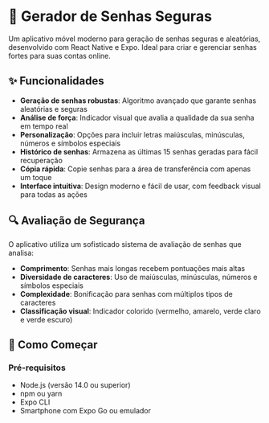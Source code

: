 # 🔐 Gerador de Senhas Seguras

Um aplicativo móvel moderno para geração de senhas seguras e aleatórias, desenvolvido com React Native e Expo. Ideal para criar e gerenciar senhas fortes para suas contas online.



## ✨ Funcionalidades

- **Geração de senhas robustas**: Algoritmo avançado que garante senhas aleatórias e seguras
- **Análise de força**: Indicador visual que avalia a qualidade da sua senha em tempo real
- **Personalização**: Opções para incluir letras maiúsculas, minúsculas, números e símbolos especiais
- **Histórico de senhas**: Armazena as últimas 15 senhas geradas para fácil recuperação
- **Cópia rápida**: Copie senhas para a área de transferência com apenas um toque
- **Interface intuitiva**: Design moderno e fácil de usar, com feedback visual para todas as ações

## 🔍 Avaliação de Segurança

O aplicativo utiliza um sofisticado sistema de avaliação de senhas que analisa:

- **Comprimento**: Senhas mais longas recebem pontuações mais altas
- **Diversidade de caracteres**: Uso de maiúsculas, minúsculas, números e símbolos especiais
- **Complexidade**: Bonificação para senhas com múltiplos tipos de caracteres
- **Classificação visual**: Indicador colorido (vermelho, amarelo, verde claro e verde escuro)

## 🚀 Como Começar

### Pré-requisitos

- Node.js (versão 14.0 ou superior)
- npm ou yarn
- Expo CLI
- Smartphone com Expo Go ou emulador
